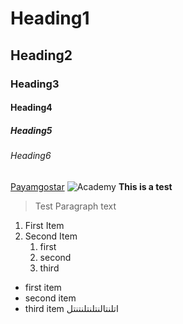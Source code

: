 # Heading1
## Heading2 
### Heading3 
#### Heading4 
##### Heading5 
###### Heading6

[Payamgostar](www.payamgostar.com)
![Academy](https://www.w3schools.com/images/w3schools_green.jpg)
**This is a test**
> Test Paragraph
> text 

1. First Item
2. Second Item
      1. first
      2. second
      3. third

- first item
- second item
- third item
 اتلنتالنتلنتلنتنتل

